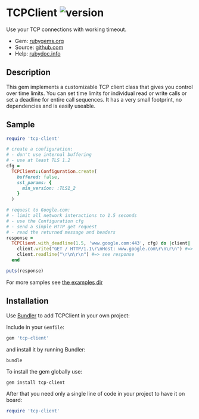 # TCPClient ![version](https://img.shields.io/gem/v/tcp-client?label=)

Use your TCP connections with working timeout.

- Gem: [rubygems.org](https://rubygems.org/gems/tcp-client)
- Source: [github.com](https://github.com/mblumtritt/tcp-client)
- Help: [rubydoc.info](https://rubydoc.info/gems/tcp-client/TCPClient)

## Description

This gem implements a customizable TCP client class that gives you control over time limits. You can set time limits for individual read or write calls or set a deadline for entire call sequences.
It has a very small footprint, no dependencies and is easily useable.

## Sample

```ruby
require 'tcp-client'

# create a configuration:
# - don't use internal buffering
# - use at least TLS 1.2
cfg =
  TCPClient::Configuration.create(
    buffered: false,
    ssl_params: {
      min_version: :TLS1_2
    }
  )

# request to Google.com:
# - limit all network interactions to 1.5 seconds
# - use the Configuration cfg
# - send a simple HTTP get request
# - read the returned message and headers
response =
  TCPClient.with_deadline(1.5, 'www.google.com:443', cfg) do |client|
    client.write("GET / HTTP/1.1\r\nHost: www.google.com\r\n\r\n") #=> 40
    client.readline("\r\n\r\n") #=> see response
  end

puts(response)
```

For more samples see [the examples dir](./examples)

## Installation

Use [Bundler](http://gembundler.com/) to add TCPClient in your own project:

Include in your `Gemfile`:

```ruby
gem 'tcp-client'
```

and install it by running Bundler:

```shell
bundle
```

To install the gem globally use:

```shell
gem install tcp-client
```

After that you need only a single line of code in your project to have it on board:

```ruby
require 'tcp-client'
```

